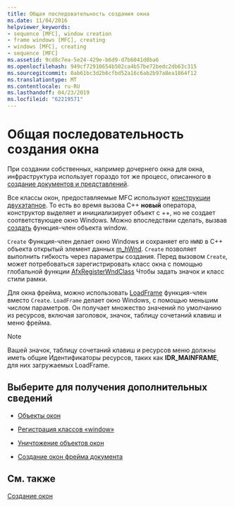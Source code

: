 ```yaml
---
title: Общая последовательность создания окна
ms.date: 11/04/2016
helpviewer_keywords:
- sequence [MFC], window creation
- frame windows [MFC], creating
- windows [MFC], creating
- sequence [MFC]
ms.assetid: 9cd8c7ea-5e24-429e-b6d9-d7b6041d8ba6
ms.openlocfilehash: 949cf72910654b502ca4b57be72bedc2db63c315
ms.sourcegitcommit: 0ab61bc3d2b6cfbd52a16c6ab2b97a8ea1864f12
ms.translationtype: MT
ms.contentlocale: ru-RU
ms.lasthandoff: 04/23/2019
ms.locfileid: "62219571"
---
```

# <a name="general-window-creation-sequence"></a>Общая последовательность создания окна

При создании собственных, например дочернего окна для окна, инфраструктура использует гораздо тот же процесс, описанного в [создание документов и представлений](../mfc/document-view-creation.md).

Все классы окон, предоставляемые MFC используют [конструкции двухэтапное](../mfc/one-stage-and-two-stage-construction-of-objects.md). То есть во время вызова C++ **новый** оператора, конструктор выделяет и инициализирует объект с ++, но не создает соответствующее окно Windows. Можно впоследствии сделать, вызвав [создать](../mfc/reference/cwnd-class.md#create) функция-член объекта window.

`Create` Функция-член делает окно Windows и сохраняет его `HWND` в C++ объекта открытый элемент данных [m_hWnd](../mfc/reference/cwnd-class.md#m_hwnd). `Create` позволяет выполнить гибкость через параметры создания. Перед вызовом `Create`, может потребоваться зарегистрировать класс окна с помощью глобальной функции [AfxRegisterWndClass](../mfc/reference/application-information-and-management.md#afxregisterwndclass) Чтобы задать значок и класс стили рамки.

Для окна фрейма, можно использовать [LoadFrame](../mfc/reference/cframewnd-class.md#loadframe) функция-член вместо `Create`. `LoadFrame` делает окно Windows, с помощью меньшим числом параметров. Он получает множество значений по умолчанию из ресурсов, включая заголовок, значок, таблицу сочетаний клавиш и меню фрейма.

> [!NOTE]
>  Вашей значок, таблицу сочетаний клавиш и ресурсов меню должны иметь общие Идентификаторы ресурсов, таких как **IDR_MAINFRAME**, для них загружаемых LoadFrame.

## <a name="what-do-you-want-to-know-more-about"></a>Выберите для получения дополнительных сведений

- [Объекты окон](../mfc/window-objects.md)

- [Регистрация классов «window»](../mfc/registering-window-classes.md)

- [Уничтожение объектов окон](../mfc/destroying-window-objects.md)

- [Создание окон фрейма документа](../mfc/creating-document-frame-windows.md)

## <a name="see-also"></a>См. также

[Создание окон](../mfc/creating-windows.md)
